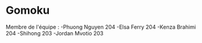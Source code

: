 # Gomoku

Membre de l'équipe : 
-Phuong Nguyen 204
-Elsa Ferry 204
-Kenza Brahimi 204
-Shihong  203
-Jordan Mvotio 203
